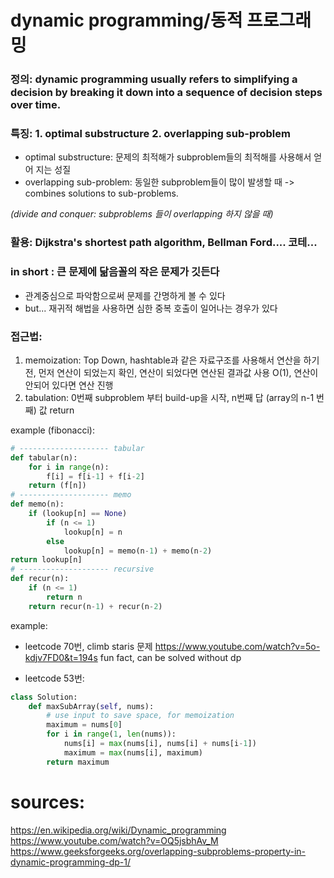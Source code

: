 # dynamic programming/동적 프로그래밍

### 정의: dynamic programming usually refers to simplifying a decision by breaking it down into a sequence of decision steps over time.

### 특징: 1. optimal substructure 2. overlapping sub-problem
- optimal substructure: 문제의 최적해가 subproblem들의 최적해를 사용해서 얻어 지는 성질
- overlapping sub-problem: 동일한 subproblem들이 많이 발생할 때 -> combines solutions to sub-problems.

*(divide and conquer: subproblems 들이 overlapping 하지 않을 때)*

### 활용: Dijkstra's shortest path algorithm, Bellman Ford.... 코테...

### in short : 큰 문제에 닮음꼴의 작은 문제가 깃든다
* 관계중심으로 파악함으로써 문제를 간명하게 볼 수 있다
* but... 재귀적 해법을 사용하면 심한 중복 호출이 일어나는 경우가 있다

### 접근법:
1. memoization: Top Down, hashtable과 같은 자료구조를 사용해서 연산을 하기 전, 먼저 연산이 되었는지 확인, 연산이 되었다면 연산된 결과값 사용 O(1), 연산이 안되어 있다면 연산 진행
2. tabulation: 0번째 subproblem 부터 build-up을 시작, n번째 답 (array의 n-1 번째) 값 return

example (fibonacci):

``` python
# -------------------- tabular
def tabular(n):
    for i in range(n):
        f[i] = f[i-1] + f[i-2]
    return (f[n])
# -------------------- memo
def memo(n):
    if (lookup[n] == None)
        if (n <= 1)
            lookup[n] = n
        else
            lookup[n] = memo(n-1) + memo(n-2)
return lookup[n]
# -------------------- recursive
def recur(n):
    if (n <= 1)
        return n
    return recur(n-1) + recur(n-2)

```

 example:
 - leetcode 70번, climb staris 문제 https://www.youtube.com/watch?v=5o-kdjv7FD0&t=194s
 fun fact, can be solved without dp

- leetcode 53번: 
``` python
class Solution:
    def maxSubArray(self, nums):
        # use input to save space, for memoization
        maximum = nums[0]
        for i in range(1, len(nums)):
            nums[i] = max(nums[i], nums[i] + nums[i-1])
            maximum = max(nums[i], maximum)
        return maximum
```




# sources:
https://en.wikipedia.org/wiki/Dynamic_programming
https://www.youtube.com/watch?v=OQ5jsbhAv_M
https://www.geeksforgeeks.org/overlapping-subproblems-property-in-dynamic-programming-dp-1/

